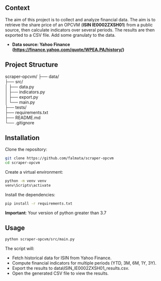 ## Context

The aim of this project is to collect and analyze financial data. The aim is to retrieve the share price of an OPCVM (**ISIN IE0002ZXSH01**) from a public source, then calculate indicators over several periods. The results are then exported to a CSV file. Add some granulaty to the data.

- **Data source: Yahoo Finance (https://finance.yahoo.com/quote/WPEA.PA/history/)**

## Project Structure
scraper-opcvm/
├── data/                    
├── src/            
│   ├── data.py           
│   ├── indicators.py       
│   ├── export.py            
│   └── main.py              
├── tests/                   
├── requirements.txt         
├── README.md               
└── .gitignore    

## Installation
Clone the repository:  
```bash
git clone https://github.com/falmata/scraper-opcvm
cd scraper-opcvm
```
Create a virtual environment:
```bash
python -m venv venv
venv\Scripts\activate
```
Install the dependencies:
```bash
pip install -r requirements.txt
```
**Important**: Your version of python greater than 3.7

## Usage
```bash
python scraper-opcvm/src/main.py
```

The script will:

- Fetch historical data for ISIN from Yahoo Finance.
- Compute financial indicators for multiple periods (YTD, 3M, 6M, 1Y, 3Y).
- Export the results to data\ISIN_IE0002ZXSH01_results.csv.
- Open the generated CSV file to view the results.